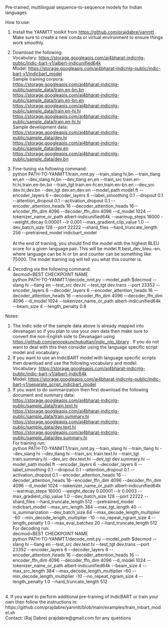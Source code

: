 Pre-trained, multilingual sequence-to-sequence models for Indian languages

How to use:

1. Install the YANMTT toolkit from https://github.com/prajdabre/yanmtt . Make sure to create a new conda or virtual environment to ensure things work smoothly.

2. Download the following: <br>
Vocabulary: https://storage.googleapis.com/ai4bharat-indicnlg-public/indic-bart-v1/albert-indicunified64k <br>
Model: https://storage.googleapis.com/ai4bharat-indicnlg-public/indic-bart-v1/indicbart_model <br> 
Sample training corpora: <br>
https://storage.googleapis.com/ai4bharat-indicnlg-public/sample_data/train.en-bn.bn <br>
https://storage.googleapis.com/ai4bharat-indicnlg-public/sample_data/train.en-bn.en <br>
https://storage.googleapis.com/ai4bharat-indicnlg-public/sample_data/train.en-hi.hi <br>
https://storage.googleapis.com/ai4bharat-indicnlg-public/sample_data/train.en-hi.hi <br> 
Sample development data: <br>
https://storage.googleapis.com/ai4bharat-indicnlg-public/sample_data/dev.hi <br>
https://storage.googleapis.com/ai4bharat-indicnlg-public/sample_data/dev.en <br>
https://storage.googleapis.com/ai4bharat-indicnlg-public/sample_data/dev.bn <br>

3. Fine-tuning via following command: <br>
python PATH-TO-YANMTT/train_nmt.py --train_slang hi,bn --train_tlang en,en --dev_slang hi,bn --dev_tlang en,en --train_src train.en-hi.hi,train.en-bn.bn --train_tgt train.en-hi.en,train.en-bn.en --dev_src dev.hi,dev.bn --dev_tgt dev.en,dev.en --model_path model.ft --encoder_layers 6 --decoder_layers 6 --label_smoothing 0.1 --dropout 0.1 --attention_dropout 0.1 --activation_dropout 0.1 --encoder_attention_heads 16 --decoder_attention_heads 16--encoder_ffn_dim 4096 --decoder_ffn_dim 4096 --d_model 1024 --tokenizer_name_or_path albert-indicunified64k --warmup_steps 16000 --weight_decay 0.00001 --lr 0.001 --max_gradient_clip_value 1.0 --dev_batch_size 128 --port 22222 --shard_files --hard_truncate_length 256 --pretrained_model indicbart_model <br> <br>
At the end of training, you should find the model with the highest BLEU score for a given language pair. This will be model.ft.best_dev_bleu.<language>-en.<counter> where language can be  hi or bn and counter can be something like 75000. The model training log will tell you what this counter is. <br>
4. Decoding via the following command: <br>
decmod=BEST CHECKPOINT NAME <br>
python PATH-TO-YANMTT/decode_nmt.py --model_path $decmod --slang hi --tlang en --test_src dev.hi --test_tgt dev.trans --port 23352 --encoder_layers 6 --decoder_layers 6 --encoder_attention_heads 16 --decoder_attention_heads 16 --encoder_ffn_dim 4096 --decoder_ffn_dim 4096 --d_model 1024 --tokenizer_name_or_path albert-indicunified64k --beam_size 4 --length_penalty 0.8


Notes:

1. The Indic side of the sample data above is already mapped into devanagari so if you plan to use your own data then make sure to convert the non-English side to Devanagari using https://github.com/anoopkunchukuttan/indic_nlp_library . If you do not want to deal with this then consider using the language specific script model and vocabulary.
2. If you want to use an IndicBART model with language specific scripts then download and use the following vocabulary and model: <br>
Vocabulary: https://storage.googleapis.com/ai4bharat-indicnlg-public/indic-bart-v1/albert-indic64k <br>
Model: https://storage.googleapis.com/ai4bharat-indicnlg-public/indic-bart-v1/separate_script_indicbart_model <br> 
3. If you want to do summarization then first download the following document and summary data: <br>
https://storage.googleapis.com/ai4bharat-indicnlg-public/sample_data/train.text.hi <br>
https://storage.googleapis.com/ai4bharat-indicnlg-public/sample_data/train.summary.hi <br>
https://storage.googleapis.com/ai4bharat-indicnlg-public/sample_data/dev.text.hi <br>
https://storage.googleapis.com/ai4bharat-indicnlg-public/sample_data/dev.summary.hi <br>
For training run: <br>
python PATH-TO-YANMTT/train_nmt.py --train_slang hi --train_tlang hi --dev_slang hi --dev_tlang hi --train_src train.text.hi --train_tgt train.summary.hi --dev_src dev.text.hi --dev_tgt dev.summary.hi --model_path model.ft --encoder_layers 6 --decoder_layers 6 --label_smoothing 0.1 --dropout 0.1 --attention_dropout 0.1 --activation_dropout 0.1 --encoder_attention_heads 16 --decoder_attention_heads 16--encoder_ffn_dim 4096 --decoder_ffn_dim 4096 --d_model 1024 --tokenizer_name_or_path albert-indicunified64k --warmup_steps 16000 --weight_decay 0.00001 --lr 0.0003 --max_gradient_clip_value 1.0 --dev_batch_size 128 --port 22222 --shard_files --hard_truncate_length 512 --pretrained_model indicbart_model --max_src_length 384 --max_tgt_length 40 --is_summarization --dev_batch_size 64 --max_decode_length_multiplier -60 --min_decode_length_multiplier -10 --no_repeat_ngram_size 4 --length_penalty 1.0 --max_eval_batches 20 --hard_truncate_length 512 <br>
For decoding run: <br>
decmod=BEST CHECKPOINT NAME <br>
python PATH-TO-YANMTT/decode_nmt.py --model_path $decmod --slang hi --tlang en --test_src dev.text.hi --test_tgt dev.trans --port 23352 --encoder_layers 6 --decoder_layers 6 --encoder_attention_heads 16 --decoder_attention_heads 16 --encoder_ffn_dim 4096 --decoder_ffn_dim 4096 --d_model 1024 --tokenizer_name_or_path albert-indicunified64k --beam_size 4 --max_src_length 384 --max_decode_length_multiplier -60 --min_decode_length_multiplier -10 --no_repeat_ngram_size 4 --length_penalty 1.0 --hard_truncate_length 512 
<br>
4. If you want to perform additional pre-training of IndicBART or train your own then follow the instructions in: https://github.com/prajdabre/yanmtt/blob/main/examples/train_mbart_model.sh

<br>
Contact: (Raj Dabre) prajdabre@gmail.com for any questions
